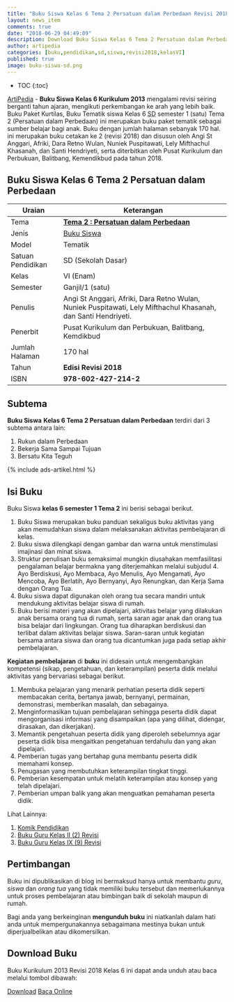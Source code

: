 ```yaml
---
title: "Buku Siswa Kelas 6 Tema 2 Persatuan dalam Perbedaan Revisi 2018"
layout: news_item
comments: true
date: "2018-06-29 04:49:09"
description: Download Buku Siswa Kelas 6 Tema 2 Persatuan dalam Perbedaan Revisi 2018, merupakan buku paket tematik kurikulum 2013 revisi 2018 terdiri dari 3 subTema.
author: artipedia
categories: [buku,pendidikan,sd,siswa,revisi2018,kelasVI]
published: true
image: buku-siswa-sd.png
---
```

* TOC
{:toc}

<script type="application/ld+json">
{
  "@context":"http://schema.org",
  "@type":"Book",
  "name" : "{{ page.title }}",
  "author": {
    "@type":"Person",
    "name":"Angi St Anggari, Afriki, Dara Retno Wulan, Nuniek Puspitawati, Lely Mifthachul Khasanah, dan Santi Hendriyeti"
  },
  "url" : "{{ site.url }}{{ page.url }}",
  "workExample" : [{
    "@type": "Book",
    "isbn": "978-602-427-214-2",
    "bookEdition": "Revisi 2018",
    "bookFormat": "http://schema.org/Hardcover",
    "potentialAction":{
    "@type":"ReadAction",
    "target":
      {
        "@type":"EntryPoint",
        "urlTemplate":"{{ site.url }}{{ page.url }}",
        "actionPlatform":[
          "http://schema.org/DesktopWebPlatform",
          "http://schema.org/IOSPlatform",
          "http://schema.org/AndroidPlatform"
        ]
      }
      }
    }
    ]
    }
 
</script>

[ArtiPedia](/ "ArtiPedia") - **Buku Siswa Kelas 6 Kurikulum 2013** mengalami revisi seiring berganti tahun ajaran, mengikuti perkembangan ke arah yang lebih baik. Buku Paket Kurtilas, Buku Tematik siswa Kelas 6 <acronym title="Sekolah Dasar">SD</acronym> semester 1 (satu) Tema 2 (Persatuan dalam Perbedaan) ini merupakan buku paket tematik sebagai sumber belajar bagi anak. Buku dengan jumlah halaman sebanyak 170 hal. ini merupakan buku cetakan ke 2 (revisi 2018) dan disusun oleh Angi St Anggari, Afriki, Dara Retno Wulan, Nuniek Puspitawati, Lely Mifthachul Khasanah, dan Santi Hendriyeti, serta diterbitkan oleh Pusat Kurikulum dan Perbukuan, Balitbang, Kemendikbud pada tahun 2018. 

## Buku Siswa Kelas 6 Tema 2 Persatuan dalam Perbedaan

|Uraian|Keterangan|
| --- | --- |
|Tema|<a href="/wiki/buku-siswa-kelas-6-tema-2-persatuan-dalam-perbedaan-revisi-2018.html" title="Buku Siswa Kelas 6 SD Tema 2 Persatuan dalam Perbedaan Revisi 2018"><strong>Tema 2 : Persatuan dalam Perbedaan </strong></a>|
|Jenis|<a href="/buku" title="Buku Siswa" target="_blank">Buku Siswa</a>|
|Model|Tematik|
|Satuan Pendidikan|SD (Sekolah Dasar)|
Kelas|VI (Enam)|
|Semester|Ganjil/1 (satu)|
Penulis|Angi St Anggari, Afriki, Dara Retno Wulan, Nuniek Puspitawati, Lely Mifthachul Khasanah, dan Santi Hendriyeti.|
|Penerbit|Pusat Kurikulum dan Perbukuan, Balitbang, Kemdikbud|
|Jumlah Halaman|170 hal|
|Tahun|<strong>Edisi Revisi 2018</strong>|
|ISBN|<strong>978-602-427-214-2</strong>|

## Subtema
<strong>Buku Siswa</strong> <strong>Kelas 6 Tema 2 Persatuan dalam Perbedaan</strong> terdiri dari 3 subtema antara lain: 
1. Rukun dalam Perbedaan
2. Bekerja Sama Sampai Tujuan
3. Bersatu Kita Teguh

{% include ads-artikel.html %}

## Isi Buku
Buku Siswa <b>kelas 6 semester 1 Tema 2</b> ini berisi sebagai berikut.
1. Buku Siswa merupakan buku panduan sekaligus buku aktivitas yang akan memudahkan siswa dalam melaksanakan aktivitas pembelajaran di kelas.
2. Buku siswa dilengkapi dengan gambar dan warna untuk menstimulasi imajinasi dan minat siswa.
3. Struktur penulisan buku semaksimal mungkin diusahakan memfasilitasi pengalaman belajar bermakna yang diterjemahkan melalui subjudul 4. Ayo Berdiskusi, Ayo Membaca, Ayo Menulis, Ayo Mengamati, Ayo Mencoba, Ayo Berlatih, Ayo Bernyanyi, Ayo Renungkan, dan Kerja Sama dengan Orang Tua.
5. Buku siswa dapat digunakan oleh orang tua secara mandiri untuk mendukung aktivitas belajar siswa di rumah.
6. Buku berisi materi yang akan dipelajari, aktivitas belajar yang dilakukan anak bersama orang tua di rumah, serta saran agar anak dan orang tua bisa belajar dari lingkungan. Orang tua diharapkan berdiskusi dan terlibat dalam aktivitas belajar siswa. Saran-saran untuk kegiatan bersama antara siswa dan orang tua dicantumkan juga pada setiap akhir pembelajaran.

<b>Kegiatan pembelajaran</b> di <b>buku</b> ini didesain untuk mengembangkan kompetensi (sikap, pengetahuan, dan keterampilan) peserta didik melalui aktivitas yang bervariasi sebagai berikut.
<ol><li>Membuka pelajaran yang menarik perhatian peserta didik seperti membacakan cerita, bertanya jawab, bernyanyi, permainan, demonstrasi, memberikan masalah, dan sebagainya.</li><li>Menginformasikan tujuan pembelajaran sehingga peserta didik dapat mengorganisasi informasi yang disampaikan (apa yang dilihat, didengar, dirasakan, dan dikerjakan).</li><li>Memantik pengetahuan peserta didik yang diperoleh sebelumnya agar peserta didik bisa mengaitkan pengetahuan terdahulu dan yang akan dipelajari.</li><li>Pemberian tugas yang bertahap guna membantu peserta didik memahami konsep.</li><li>Penugasan yang membutuhkan keterampilan tingkat tinggi.</li><li>Pemberian kesempatan untuk melatih keterampilan atau konsep yang telah dipelajari.</li><li>Pemberian umpan balik yang akan menguatkan pemahaman peserta didik.</li></ol>

Lihat Lainnya:
1. [Komik Pendidikan](https://artipedia.site/wiki/baca-online-komik-pendidikan.html)
2. [Buku Guru Kelas II (2) Revisi](https://artipedia.site/wiki/buku-guru-kelas-2-sd-revisi-2017.html)
4. [Buku Guru Kelas IX (9) Revisi](https://artipedia.site/wiki/buku-siswa-kelas-9-smp-kurikulum-2013-revisi-2015.html)
  
## Pertimbangan
Buku ini dipublikasikan di blog ini bermaksud hanya untuk membantu _guru_, _siswa_ dan _orang tua_ yang tidak memiliki buku tersebut dan memerlukannya untuk proses pembelajaran atau bimbingan baik di sekolah maupun di rumah.

Bagi anda yang berkeinginan <b>mengunduh buku</b> ini niatkanlah dalam hati anda untuk mempergunakannya sebagaimana mestinya bukan untuk diperjualbelikan atau dikomersilkan.
  
## Download Buku
Buku Kurikulum 2013 Revisi 2018 Kelas 6 ini dapat anda unduh atau baca melalui tombol dibawah:
<p class="center"><a class="button download" href="https://docs.google.com/uc?export=download&id=1VJujwae2IliTpcYQUsl3GrXs4IBMXPw8" rel="nofollow" target="_blank" title="Download">Download</a>
<a class="button demo open-dialog" href="https://drive.google.com/file/d/1VJujwae2IliTpcYQUsl3GrXs4IBMXPw8/preview" Title="Baca Online" rel="nofollow">Baca Online</a></p>
